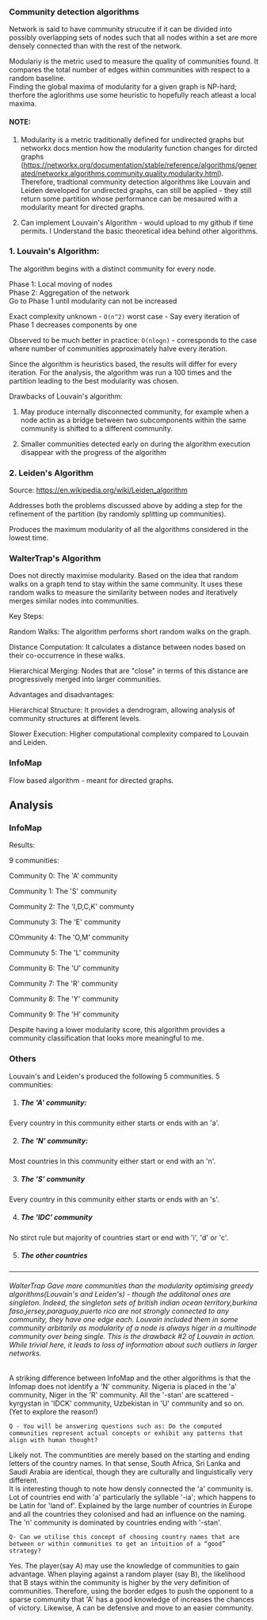 ### Community detection algorithms  

Network is said to have community strucutre if it can
be divided into possibly overlapping sets of nodes such that all nodes within a set are more densely connected than with the rest of the network.   

Modulariy is the metric used to measure the quality of communities found. It compares the total number of edges within communities with respect to a random baseline.  
Finding the global maxima of modularity for a given graph is NP-hard; therfore the aglorithms use some heuristic to hopefully reach atleast a local maxima.



#### NOTE:  
1. Modularity is a metric traditionally defined for undirected graphs but networkx docs mention how the modularity function changes for dircted graphs (https://networkx.org/documentation/stable/reference/algorithms/generated/networkx.algorithms.community.quality.modularity.html). 
Therefore, tradtional community detection algorithms like Louvain and Leiden developed for undirected graphs, can still be applied - they still return some partition whose performance can be mesaured with a modularity meant for directed graphs. 

2. Can implement Louvain's Algorithm - would upload to my github if time permits. I Understand the basic theoretical idea behind other algorithms.





### 1. Louvain's Algorithm:
The algorithm begins with a distinct community for every node. 

Phase 1: Local moving of nodes  
Phase 2: Aggregation of the network  
Go to Phase 1 until modularity can not be increased

Exact complexity unknown - 
`O(n^2)` worst case - Say every iteration of Phase 1 decreases components by one

Observed to be much better in practice: `O(nlogn)` - corresponds to the case where number of communities approximately halve every iteration. 

Since the algorithm is heuristics based, the results will differ for every iteration. For the analysis, the algorithm was run a 100 times and the partition leading to the best modularity was chosen. 

Drawbacks of Louvain's algorithm:
1. May produce internally disconnected community, for example when a node actin as a bridge between two subcomponents within the same community is shifted to a different community.

2. Smaller communities detected early on during the algorithm execution disappear with the progress of the algorithm

### 2. Leiden's Algorithm 
Source: https://en.wikipedia.org/wiki/Leiden_algorithm 

Addresses both the problems discussed above by adding a step for the refinement of the partition (by randomly splitting up communities). 

Produces the maximum modularity of all the algorithms considered in the lowest time. 

### WalterTrap's Algorithm 
Does not directly maximise modularity.  Based on the idea that random walks on a graph tend to stay within the same community. It uses these random walks to measure the similarity between nodes and iteratively merges similar nodes into communities.

Key Steps:

Random Walks: The algorithm performs short random walks on the graph.

Distance Computation: It calculates a distance between nodes based on their co-occurrence in these walks.

Hierarchical Merging: Nodes that are "close" in terms of this distance are progressively merged into larger communities.

Advantages and disadvantages:  

Hierarchical Structure: It provides a dendrogram, allowing analysis of community structures at different levels. 

Slower Execution: Higher computational complexity compared to Louvain and Leiden.



### InfoMap 
Flow based algorithm - meant for directed graphs. 



## Analysis

### InfoMap
Results:
 
9 communities: 

Community 0: The 'A' community 

Community 1: The 'S' community 

Community 2: The 'I,D,C,K' communty

Communuty 3: The 'E' community

COmmunity 4: The 'O,M' community

Communuty 5: The 'L' community

Community 6: The 'U' community

Community 7: The 'R' community

Community 8: The 'Y' community

Community 9: The 'H' community

Despite having a lower modularity score, this algorithm provides a community classification that looks
more meaningful to me.

### Others

Louvain's and Leiden's produced the following 5 communities.
5 communities:  
1. ##### The 'A' community:
Every country in this community either starts or ends with an 'a'.

2. ##### The 'N' community:
Most countries in this community either start or end with an 'n'.

3. ##### The 'S' community
Every country in this community either starts or ends with an 's'.

4. ##### The 'IDC' community
No stirct rule but majority of countries start or end with 'i', 'd' or 'c'.

5. ##### The other countries
---

###### WalterTrap Gave more communities than the modularity optimising greedy algorithms(Louvain's and Leiden's) - though the additonal ones are singleton. Indeed, the singleton sets of british indian ocean territory,burkina faso,jersey,paraguay,puerto rico are not strongly connected to any community, they have one edge each. Louvain included them in some community arbitarily as modularity of a node is always higer in a multinode community over being single. This is the drawback #2 of Louvain in action. While trivial here, it leads to loss of information about such outliers in larger networks.  

A striking difference between InfoMap and the other algorithms is that the Infomap does not identify a 'N' community. Nigeria is placed in the 'a' community, Niger in the 'R' community. All the '-stan' are scattered - kyrgystan in 'IDCK' community, Uzbekistan in 'U' community and so on. (Yet to explore the reason!)

`Q - You will be answering questions such as: Do the computed communities represent actual concepts or exhibit any patterns that align with human thought? `  

Likely not. The communtities are merely based on the starting and ending letters of the country names. In that sense, South Africa, Sri Lanka and Saudi Arabia are identical, though they are culturally and linguistically very different.  
It is interesting though to note how densly connected the 'a' community is. Lot of countries end with 'a' particularly the syllable '-ia'; which happens to be Latin for 'land of'. Explained by the large number of countries in Europe and all the countries they colonised and had an influence on the naming.
The 'n' community is dominated by countries ending with '-stan'.

`Q- Can we utilise this concept of choosing country names that are between or within communities to get an intuition of a “good” strategy? `

Yes. The player(say A) may use the knowledge of communities to gain advantage. When playing against a random player (say B), the likelihood that B stays within the community is higher by the very definition of communities. Therefore, using the border edges to push the opponent to a sparse community that 'A' has a good knowledge of increases the chances of victory. Likewise, A can be defensive and move to an easier community.  


















